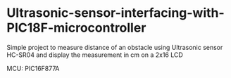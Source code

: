# Ultrasonic-sensor-interfacing-with-PIC18F-microcontroller

Simple project to measure distance of an obstacle using Ultrasonic sensor HC-SR04
and display the measurement in cm on a 2x16 LCD

MCU: PIC16F877A
